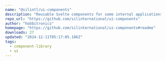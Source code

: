 ```yaml
---
name: "@silintl/ui-components"
description: "Reusable Svelte components for some internal applications"
repo_url: "https://github.com/silinternational/ui-components"
author: "hobbitronics"
homepage: "https://github.com/silinternational/ui-components#readme"
downloads: 27
updated: "2024-12-11T05:17:05.186Z"
tags: 
  - component-library
  - ui
---
```

